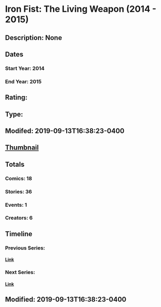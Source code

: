 # Iron Fist: The Living Weapon (2014 - 2015)
## Description: None
## Dates
### Start Year: 2014
### End Year: 2015
## Rating: 
## Type: 
## Modifed: 2019-09-13T16:38:23-0400
## [Thumbnail](http://i.annihil.us/u/prod/marvel/i/mg/d/90/54db98c79cd9e.jpg)
## Totals
### Comics: 18
### Stories: 36
### Events: 1
### Creators: 6
## Timeline
### Previous Series: 
#### [Link]()
### Next Series: 
#### [Link]()
## Modified: 2019-09-13T16:38:23-0400